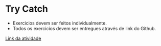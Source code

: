 # Try Catch

- Exercicios devem ser feitos individualmente.
- Todos os exercicios devem ser entregues através de link do Github.

[Link da atividade](https://classroom.google.com/c/NzQ5MjM1NTI2MjQ4/a/NzYyNjI5NzkzMzQz)
